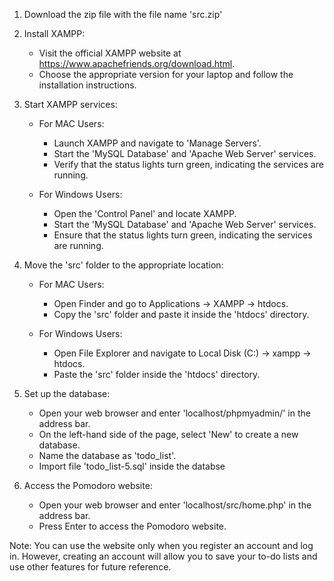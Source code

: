 1. Download the zip file with the file name 'src.zip'

2. Install XAMPP:
   - Visit the official XAMPP website at https://www.apachefriends.org/download.html.
   - Choose the appropriate version for your laptop and follow the installation instructions.

3. Start XAMPP services:
   - For MAC Users:
     - Launch XAMPP and navigate to 'Manage Servers'.
     - Start the 'MySQL Database' and 'Apache Web Server' services.
     - Verify that the status lights turn green, indicating the services are running.

   - For Windows Users:
     - Open the 'Control Panel' and locate XAMPP.
     - Start the 'MySQL Database' and 'Apache Web Server' services.
     - Ensure that the status lights turn green, indicating the services are running.

4. Move the 'src' folder to the appropriate location:
   - For MAC Users:
     - Open Finder and go to Applications -> XAMPP -> htdocs.
     - Copy the 'src' folder and paste it inside the 'htdocs' directory.

   - For Windows Users:
     - Open File Explorer and navigate to Local Disk (C:) -> xampp -> htdocs.
     - Paste the 'src' folder inside the 'htdocs' directory.

5. Set up the database:
   - Open your web browser and enter 'localhost/phpmyadmin/' in the address bar.
   - On the left-hand side of the page, select 'New' to create a new database.
   - Name the database as 'todo_list'.
   - Import file 'todo_list-5.sql' inside the databse

6. Access the Pomodoro website:
   - Open your web browser and enter 'localhost/src/home.php' in the address bar.
   - Press Enter to access the Pomodoro website.

Note:
You can use the website only when you register an account and log in. However, creating an account will allow you to save your to-do lists and use other features for future reference.
